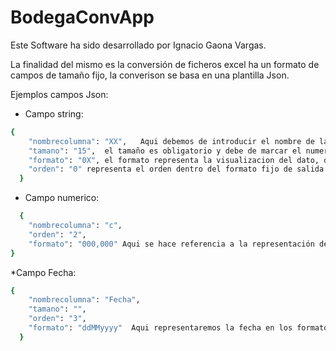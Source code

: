 # BodegaConvApp

Este Software ha sido desarrollado por Ignacio Gaona Vargas.

La finalidad del mismo es la conversión de ficheros excel ha un formato de campos de tamaño fijo, la converison se basa en una plantilla Json.

Ejemplos campos Json:
* Campo string:
```sh
{
    "nombrecolumna": "XX",   Aqui debemos de introducir el nombre de la columna a buscar en el excel.
    "tamano": "15",  el tamaño es obligatorio y debe de marcar el numero de caracteres que tendra dicho campo en el formato fijo
    "formato": "0X", el formato representa la visualizacion del dato, donde X es el valor leido del excel y por ejemplo '0' representa que se rellenara con 0 hasta                             completar el tamaño. Podría usarse otro tipos de caracteres como ' '.
    "orden": "0" representa el orden dentro del formato fijo de salida
  }
```

  * Campo numerico:
```sh
  {
    "nombrecolumna": "c",
    "orden": "2",
    "formato": "000,000" Aqui se hace referencia a la representación del formato numerico ejemplo : valor excel -> 10 ; valor resultante-> 010,000
}
```
*Campo Fecha:
```sh
{
    "nombrecolumna": "Fecha",
    "tamano": "",
    "orden": "3",
    "formato": "ddMMyyyy"  Aqui representaremos la fecha en los formatos que deseemos (es el formato de fecha resultante)
  }
```
